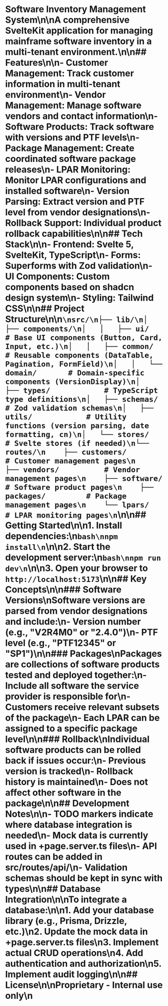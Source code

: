 # Software Inventory Management System\n\nA comprehensive SvelteKit application for managing mainframe software inventory in a multi-tenant environment.\n\n## Features\n\n- **Customer Management**: Track customer information in multi-tenant environment\n- **Vendor Management**: Manage software vendors and contact information\n- **Software Products**: Track software with versions and PTF levels\n- **Package Management**: Create coordinated software package releases\n- **LPAR Monitoring**: Monitor LPAR configurations and installed software\n- **Version Parsing**: Extract version and PTF level from vendor designations\n- **Rollback Support**: Individual product rollback capabilities\n\n## Tech Stack\n\n- **Frontend**: Svelte 5, SvelteKit, TypeScript\n- **Forms**: Superforms with Zod validation\n- **UI Components**: Custom components based on shadcn design system\n- **Styling**: Tailwind CSS\n\n## Project Structure\n\n```\nsrc/\n├── lib/\n│   ├── components/\n│   │   ├── ui/           # Base UI components (Button, Card, Input, etc.)\n│   │   ├── common/       # Reusable components (DataTable, Pagination, FormField)\n│   │   └── domain/       # Domain-specific components (VersionDisplay)\n│   ├── types/            # TypeScript type definitions\n│   ├── schemas/          # Zod validation schemas\n│   ├── utils/            # Utility functions (version parsing, date formatting, cn)\n│   └── stores/           # Svelte stores (if needed)\n└── routes/\n    ├── customers/        # Customer management pages\n    ├── vendors/          # Vendor management pages\n    ├── software/         # Software product pages\n    ├── packages/         # Package management pages\n    └── lpars/            # LPAR monitoring pages\n```\n\n## Getting Started\n\n1. Install dependencies:\n```bash\nnpm install\n```\n\n2. Start the development server:\n```bash\nnpm run dev\n```\n\n3. Open your browser to `http://localhost:5173`\n\n## Key Concepts\n\n### Software Versions\nSoftware versions are parsed from vendor designations and include:\n- Version number (e.g., "V2R4M0" or "2.4.0")\n- PTF level (e.g., "PTF12345" or "SP1")\n\n### Packages\nPackages are collections of software products tested and deployed together:\n- Include all software the service provider is responsible for\n- Customers receive relevant subsets of the package\n- Each LPAR can be assigned to a specific package level\n\n### Rollback\nIndividual software products can be rolled back if issues occur:\n- Previous version is tracked\n- Rollback history is maintained\n- Does not affect other software in the package\n\n## Development Notes\n\n- TODO markers indicate where database integration is needed\n- Mock data is currently used in +page.server.ts files\n- API routes can be added in src/routes/api/\n- Validation schemas should be kept in sync with types\n\n## Database Integration\n\nTo integrate a database:\n\n1. Add your database library (e.g., Prisma, Drizzle, etc.)\n2. Update the mock data in +page.server.ts files\n3. Implement actual CRUD operations\n4. Add authentication and authorization\n5. Implement audit logging\n\n## License\n\nProprietary - Internal use only\n